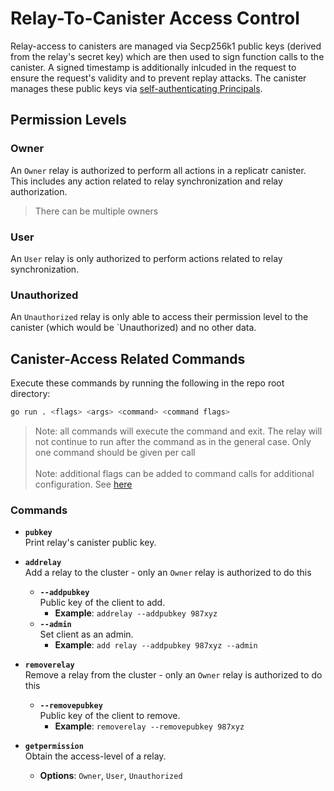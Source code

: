 # Relay-To-Canister Access Control
Relay-access to canisters are managed via Secp256k1 public keys (derived from the relay's secret key) which are then used to sign function calls to the canister. A signed timestamp is additionally inlcuded in the request to ensure the request's validity and to prevent replay attacks. The canister manages these public keys via [self-authenticating Principals](https://wiki.internetcomputer.org/wiki/Principal#:~:text=A%20self%2Dauthenticating%20principal%20is,reference%20a%20subnet%20or%20user.).

## Permission Levels
### Owner
An `Owner` relay is authorized to perform all actions in a replicatr canister. This includes any action related to relay synchronization and relay authorization.
>There can be multiple owners

### User
An `User` relay is only authorized to perform actions related to relay synchronization.

### Unauthorized
An `Unauthorized` relay is only able to access their permission level to the canister (which would be `Unauthorized) and no other data.

## Canister-Access Related Commands
Execute these commands by running the following in the repo root directory:

```bash
go run . <flags> <args> <command> <command flags>
```
> Note: all commands will execute the command and exit. The relay will not continue to run after the command as in the general case. Only one command should be given per call\
> \
> Note: additional flags can be added to command calls for additional configuration. See [here](pkg/config/base/README.md)

### Commands
- **`pubkey`**  
  Print relay's canister public key.

- **`addrelay`**  
  Add a relay to the cluster - only an `Owner` relay is authorized to do this 
  - **`--addpubkey`**  
    Public key of the client to add.  
    - **Example**: `addrelay --addpubkey 987xyz`
  - **`--admin`**  
    Set client as an admin.  
    - **Example**: `add relay --addpubkey 987xyz --admin`

- **`removerelay`**  
  Remove a relay from the cluster - only an `Owner` relay is authorized to do this
  - **`--removepubkey`**  
    Public key of the client to remove.  
    - **Example**: `removerelay --removepubkey 987xyz`

- **`getpermission`**  
  Obtain the access-level of a relay.
  - **Options**: `Owner`, `User`, `Unauthorized`
